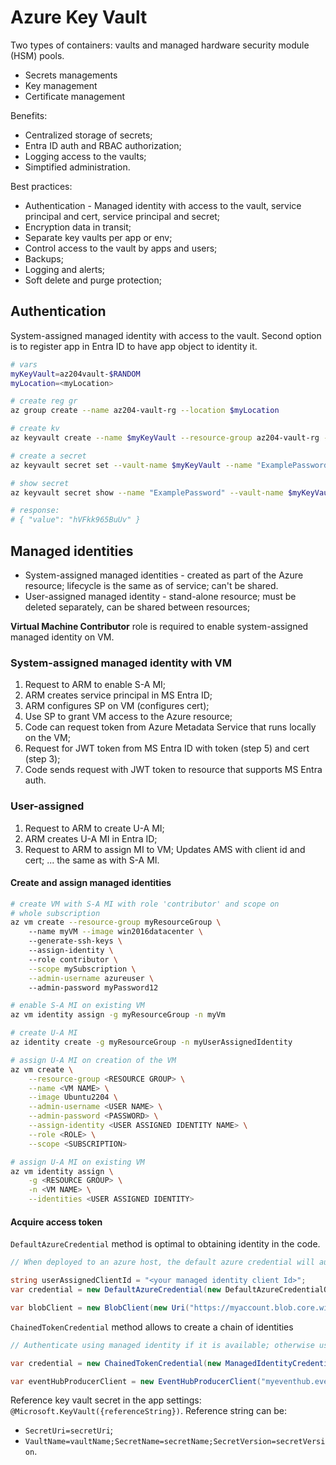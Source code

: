 # Azure Key Vault

Two types of containers: vaults and managed hardware security module (HSM) pools.
- Secrets managements
- Key management
- Certificate management

Benefits:
- Centralized storage of secrets;
- Entra ID auth and RBAC authorization;
- Logging access to the vaults;
- Simptified administration.

Best practices:
- Authentication - Managed identity with access to the vault, service principal and cert, service principal and secret;
- Encryption data in transit;
- Separate key vaults per app or env;
- Control access to the vault by apps and users;
- Backups;
- Logging and alerts;
- Soft delete and purge protection;

## Authentication
System-assigned managed identity with access to the vault. Second option is to register app in Entra ID to have app object to identity it.

```bash
# vars
myKeyVault=az204vault-$RANDOM
myLocation=<myLocation>

# create reg gr
az group create --name az204-vault-rg --location $myLocation

# create kv
az keyvault create --name $myKeyVault --resource-group az204-vault-rg --location $myLocation

# create a secret
az keyvault secret set --vault-name $myKeyVault --name "ExamplePassword" --value "hVFkk965BuUv"

# show secret
az keyvault secret show --name "ExamplePassword" --vault-name $myKeyVault

# response:
# { "value": "hVFkk965BuUv" }
```

## Managed identities
- System-assigned managed identities - created as part of the Azure resource; lifecycle is the same as of service; can't be shared.
- User-assigned managed identity - stand-alone resource; must be deleted separately, can be shared between resources;

**Virtual Machine Contributor** role is required to enable system-assigned managed identity on VM.

### System-assigned managed identity with VM
1. Request to ARM to enable S-A MI;
2. ARM creates service principal in MS Entra ID;
3. ARM configures SP on VM (configures cert);
4. Use SP to grant VM access to the Azure resource;
5. Code can request token from Azure Metadata Service that runs locally on the VM;
6. Request for JWT token from MS Entra ID with token (step 5) and cert (step 3);
7. Code sends request with JWT token to resource that supports MS Entra auth.

### User-assigned
1. Request to ARM to create U-A MI;
2. ARM creates U-A MI in Entra ID;
3. Request to ARM to assign MI to VM; Updates AMS with client id and cert;
... the same as with S-A MI.

#### Create and assign managed identities

```bash
# create VM with S-A MI with role 'contributor' and scope on 
# whole subscription
az vm create --resource-group myResourceGroup \ 
    --name myVM --image win2016datacenter \ 
    --generate-ssh-keys \ 
    --assign-identity \ 
    --role contributor \
    --scope mySubscription \
    --admin-username azureuser \ 
    --admin-password myPassword12

# enable S-A MI on existing VM
az vm identity assign -g myResourceGroup -n myVm
```

```bash
# create U-A MI
az identity create -g myResourceGroup -n myUserAssignedIdentity

# assign U-A MI on creation of the VM
az vm create \
    --resource-group <RESOURCE GROUP> \
    --name <VM NAME> \
    --image Ubuntu2204 \
    --admin-username <USER NAME> \
    --admin-password <PASSWORD> \
    --assign-identity <USER ASSIGNED IDENTITY NAME> \
    --role <ROLE> \
    --scope <SUBSCRIPTION>

# assign U-A MI on existing VM
az vm identity assign \
    -g <RESOURCE GROUP> \
    -n <VM NAME> \
    --identities <USER ASSIGNED IDENTITY>
```

#### Acquire access token
`DefaultAzureCredential` method is optimal to obtaining identity in the code.

```C#
// When deployed to an azure host, the default azure credential will authenticate the specified user assigned managed identity.

string userAssignedClientId = "<your managed identity client Id>";
var credential = new DefaultAzureCredential(new DefaultAzureCredentialOptions { ManagedIdentityClientId = userAssignedClientId });

var blobClient = new BlobClient(new Uri("https://myaccount.blob.core.windows.net/mycontainer/myblob"), credential);
```


`ChainedTokenCredential` method allows to create a chain of identities
```C#
// Authenticate using managed identity if it is available; otherwise use the Azure CLI to authenticate.

var credential = new ChainedTokenCredential(new ManagedIdentityCredential(), new AzureCliCredential());

var eventHubProducerClient = new EventHubProducerClient("myeventhub.eventhubs.windows.net", "myhubpath", credential);
```

Reference key vault secret in the app settings:
`@Microsoft.KeyVault({referenceString})`.
Reference string can be:
- `SecretUri=secretUri`;
- `VaultName=vaultName;SecretName=secretName;SecretVersion=secretVersion`.